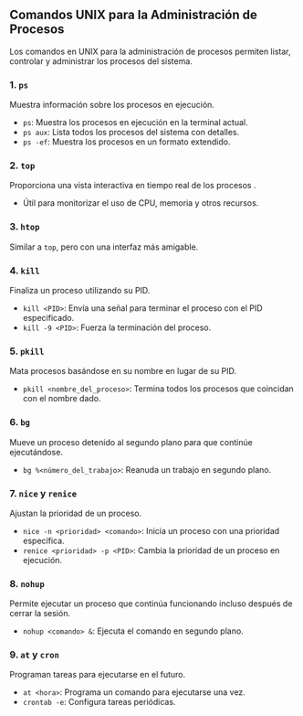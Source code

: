 ## Comandos UNIX para la Administración de Procesos

Los comandos en UNIX para la administración de procesos permiten listar, controlar y administrar los procesos del sistema. 

### 1. `ps`
Muestra información sobre los procesos en ejecución.
- `ps`: Muestra los procesos en ejecución en la terminal actual.
- `ps aux`: Lista todos los procesos del sistema con detalles.
- `ps -ef`: Muestra los procesos en un formato extendido.

### 2. `top`
Proporciona una vista interactiva en tiempo real de los procesos .
- Útil para monitorizar el uso de CPU, memoria y otros recursos.

### 3. `htop`
Similar a `top`, pero con una interfaz más amigable.

### 4. `kill`
Finaliza un proceso utilizando su PID.
- `kill <PID>`: Envía una señal para terminar el proceso con el PID especificado.
- `kill -9 <PID>`: Fuerza la terminación del proceso.

### 5. `pkill`
Mata procesos basándose en su nombre en lugar de su PID.
- `pkill <nombre_del_proceso>`: Termina todos los procesos que coincidan con el nombre dado.

### 6. `bg`
Mueve un proceso detenido al segundo plano para que continúe ejecutándose.
- `bg %<número_del_trabajo>`: Reanuda un trabajo en segundo plano.

### 7. `nice` y `renice`
Ajustan la prioridad de un proceso.
- `nice -n <prioridad> <comando>`: Inicia un proceso con una prioridad específica.
- `renice <prioridad> -p <PID>`: Cambia la prioridad de un proceso en ejecución.

### 8. `nohup`
Permite ejecutar un proceso que continúa funcionando incluso después de cerrar la sesión.
- `nohup <comando> &`: Ejecuta el comando en segundo plano.

### 9. `at` y `cron`
Programan tareas para ejecutarse en el futuro.
- `at <hora>`: Programa un comando para ejecutarse una vez.
- `crontab -e`: Configura tareas periódicas.
